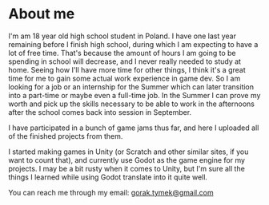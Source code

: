# About me

I'm am 18 year old high school student in Poland. I have one last year remaining before I finish high school, during which I am expecting to have a lot of free time. That's because the amount of hours I am going to be spending in school will decrease, and I never really needed to study at home. 
Seeing how I'll have more time for other things, I think it's a great time for me to gain some actual work experience in game dev. So I am looking for a job or an internship for the Summer which can later transition into a part-time or maybe even a full-time job. In the Summer I can prove my worth and pick up the skills necessary to be able to work in the afternoons after the school comes back into session in September. 

I have participated in a bunch of game jams thus far, and here I uploaded all of the finished projects from them. 

I started making games in Unity (or Scratch and other similar sites, if you want to count that), and currently use Godot as the game engine for my projects. I may be a bit rusty when it comes to Unity, but I'm sure all the things I learned while using Godot translate into it quite well. 

You can reach me through my email: gorak.tymek@gmail.com
